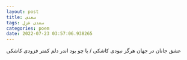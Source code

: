 ```yaml
---
layout: post
title: سعدی
tags: سعدی غزل
categories: poem
date: 2022-07-23 03:57:06.938265
---
```


عشق جانان در جهان هرگز نبودی کاشکی / یا چو بود اندر دلم کمتر فزودی کاشکی